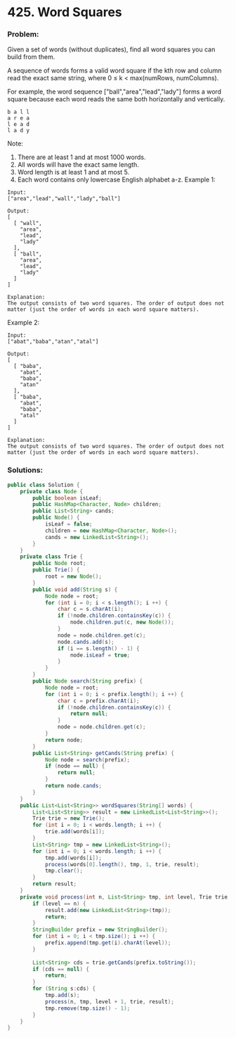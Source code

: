 # 425. Word Squares

### Problem:
Given a set of words (without duplicates), find all word squares you can build from them.

A sequence of words forms a valid word square if the kth row and column read the exact same string, where 0 ≤ k < max(numRows, numColumns).

For example, the word sequence ["ball","area","lead","lady"] forms a word square because each word reads the same both horizontally and vertically.
```
b a l l
a r e a
l e a d
l a d y
```

Note:
1. There are at least 1 and at most 1000 words.
2. All words will have the exact same length.
3. Word length is at least 1 and at most 5.
4. Each word contains only lowercase English alphabet a-z.
Example 1:
```
Input:
["area","lead","wall","lady","ball"]

Output:
[
  [ "wall",
    "area",
    "lead",
    "lady"
  ],
  [ "ball",
    "area",
    "lead",
    "lady"
  ]
]

Explanation:
The output consists of two word squares. The order of output does not matter (just the order of words in each word square matters).
```
Example 2:
```
Input:
["abat","baba","atan","atal"]

Output:
[
  [ "baba",
    "abat",
    "baba",
    "atan"
  ],
  [ "baba",
    "abat",
    "baba",
    "atal"
  ]
]

Explanation:
The output consists of two word squares. The order of output does not matter (just the order of words in each word square matters).
```

### Solutions:

```java
public class Solution {
    private class Node {
        public boolean isLeaf;
        public HashMap<Character, Node> children;
        public List<String> cands;
        public Node() {
            isLeaf = false;
            children = new HashMap<Character, Node>();
            cands = new LinkedList<String>();
        }
    }
    private class Trie {
        public Node root;
        public Trie() {
            root = new Node();
        }
        public void add(String s) {
            Node node = root;
            for (int i = 0; i < s.length(); i ++) {
                char c = s.charAt(i);
                if (!node.children.containsKey(c)) {
                    node.children.put(c, new Node());
                }
                node = node.children.get(c);
                node.cands.add(s);
                if (i == s.length() - 1) {
                    node.isLeaf = true;
                }
            }
        }
        public Node search(String prefix) {
            Node node = root;
            for (int i = 0; i < prefix.length(); i ++) {
                char c = prefix.charAt(i);
                if (!node.children.containsKey(c)) {
                    return null;
                }
                node = node.children.get(c);
            }
            return node;
        }
        public List<String> getCands(String prefix) {
            Node node = search(prefix);
            if (node == null) {
                return null;
            }
            return node.cands;
        }
    }
    public List<List<String>> wordSquares(String[] words) {
        List<List<String>> result = new LinkedList<List<String>>();
        Trie trie = new Trie();
        for (int i = 0; i < words.length; i ++) {
            trie.add(words[i]);
        }
        List<String> tmp = new LinkedList<String>();
        for (int i = 0; i < words.length; i ++) {
            tmp.add(words[i]);
            process(words[0].length(), tmp, 1, trie, result);
            tmp.clear();
        }
        return result;
    }
    private void process(int n, List<String> tmp, int level, Trie trie, List<List<String>> result) {
        if (level == n) {
            result.add(new LinkedList<String>(tmp));
            return;
        }
        StringBuilder prefix = new StringBuilder();
        for (int i = 0; i < tmp.size(); i ++) {
            prefix.append(tmp.get(i).charAt(level));
        }
        
        List<String> cds = trie.getCands(prefix.toString());
        if (cds == null) {
            return;
        }
        for (String s:cds) {
            tmp.add(s);
            process(n, tmp, level + 1, trie, result);
            tmp.remove(tmp.size() - 1);
        }
    }
}
```